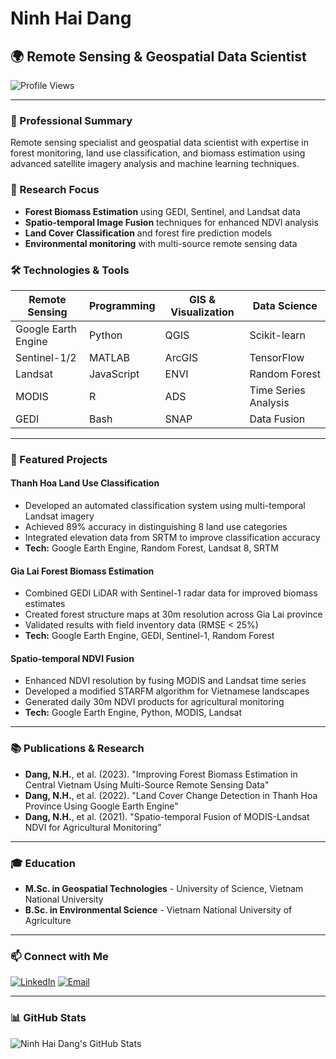 # Ninh Hai Dang

## 🌍 Remote Sensing & Geospatial Data Scientist

![Profile Views](https://komarev.com/ghpvc/?username=ninhhaidang&label=Profile%20views&color=0e75b6&style=flat)

---

### 💼 Professional Summary

Remote sensing specialist and geospatial data scientist with expertise in forest monitoring, land use classification, and biomass estimation using advanced satellite imagery analysis and machine learning techniques.

### 🔬 Research Focus

- **Forest Biomass Estimation** using GEDI, Sentinel, and Landsat data
- **Spatio-temporal Image Fusion** techniques for enhanced NDVI analysis
- **Land Cover Classification** and forest fire prediction models
- **Environmental monitoring** with multi-source remote sensing data

### 🛠️ Technologies & Tools

| Remote Sensing | Programming | GIS & Visualization | Data Science |
|----------------|-------------|---------------------|--------------|
| Google Earth Engine | Python | QGIS | Scikit-learn |
| Sentinel-1/2 | MATLAB | ArcGIS | TensorFlow |
| Landsat | JavaScript | ENVI | Random Forest |
| MODIS | R | ADS | Time Series Analysis |
| GEDI | Bash | SNAP | Data Fusion |

---

### 🌲 Featured Projects

#### Thanh Hoa Land Use Classification
- Developed an automated classification system using multi-temporal Landsat imagery
- Achieved 89% accuracy in distinguishing 8 land use categories
- Integrated elevation data from SRTM to improve classification accuracy
- **Tech:** Google Earth Engine, Random Forest, Landsat 8, SRTM

#### Gia Lai Forest Biomass Estimation
- Combined GEDI LiDAR with Sentinel-1 radar data for improved biomass estimates
- Created forest structure maps at 30m resolution across Gia Lai province
- Validated results with field inventory data (RMSE < 25%)
- **Tech:** Google Earth Engine, GEDI, Sentinel-1, Random Forest

#### Spatio-temporal NDVI Fusion
- Enhanced NDVI resolution by fusing MODIS and Landsat time series
- Developed a modified STARFM algorithm for Vietnamese landscapes
- Generated daily 30m NDVI products for agricultural monitoring
- **Tech:** Google Earth Engine, Python, MODIS, Landsat

---

### 📚 Publications & Research

- **Dang, N.H.**, et al. (2023). "Improving Forest Biomass Estimation in Central Vietnam Using Multi-Source Remote Sensing Data"
- **Dang, N.H.**, et al. (2022). "Land Cover Change Detection in Thanh Hoa Province Using Google Earth Engine"
- **Dang, N.H.**, et al. (2021). "Spatio-temporal Fusion of MODIS-Landsat NDVI for Agricultural Monitoring"

---

### 🎓 Education

- **M.Sc. in Geospatial Technologies** - University of Science, Vietnam National University
- **B.Sc. in Environmental Science** - Vietnam National University of Agriculture

---

### 📫 Connect with Me

[![LinkedIn](https://img.shields.io/badge/LinkedIn-0077B5?style=for-the-badge&logo=linkedin&logoColor=white)](https://linkedin.com/in/ninhhaidang)
[![Email](https://img.shields.io/badge/Gmail-D14836?style=for-the-badge&logo=gmail&logoColor=white)](mailto:ninhhaidang@gmail.com)

---

### 📊 GitHub Stats

![Ninh Hai Dang's GitHub Stats](https://github-readme-stats.vercel.app/api?username=ninhhaidang&show_icons=true&theme=tokyonight)
